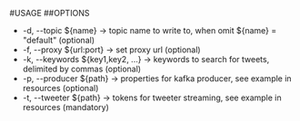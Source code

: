 #USAGE
##OPTIONS
* -d, --topic ${name} -> topic name to write to, when omit ${name} = "default" (optional)
* -f, --proxy ${url:port} -> set proxy url (optional)
* -k, --keywords ${key1,key2, ...} -> keywords to search for tweets, delimited by commas (optional)
* -p, --producer ${path} -> properties for kafka producer, see example in resources (optional)
* -t, --tweeter ${path} -> tokens for tweeter streaming, see example in resources (mandatory)

